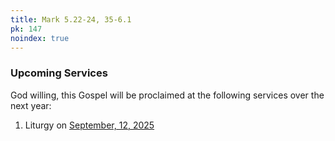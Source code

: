 ```yaml
---
title: Mark 5.22-24, 35-6.1
pk: 147
noindex: true
---
```


### Upcoming Services

God willing, this Gospel will be proclaimed at the following services over the next year:


1. Liturgy on [September, 12, 2025](https://orthocal.info/readings/gregorian/2025/09/12/)

